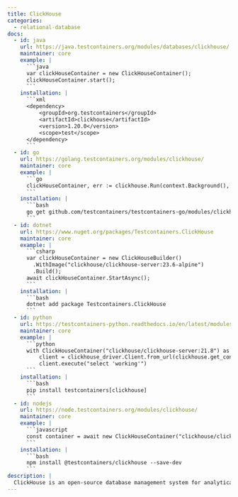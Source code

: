 ```yaml
---
title: ClickHouse
categories:
  - relational-database
docs:
  - id: java
    url: https://java.testcontainers.org/modules/databases/clickhouse/
    maintainer: core
    example: |
      ```java
      var clickHouseContainer = new ClickHouseContainer();
      clickHouseContainer.start();
      ```
    installation: |
      ```xml
      <dependency>
          <groupId>org.testcontainers</groupId>
          <artifactId>clickhouse</artifactId>
          <version>1.20.0</version>
          <scope>test</scope>
      </dependency>
      ```
  - id: go
    url: https://golang.testcontainers.org/modules/clickhouse/
    maintainer: core
    example: |
      ```go
      clickHouseContainer, err := clickhouse.Run(context.Background(), "clickhouse/clickhouse-server:23.3.8.21-alpine")
      ```
    installation: |
      ```bash
      go get github.com/testcontainers/testcontainers-go/modules/clickhouse
      ```
  - id: dotnet
    url: https://www.nuget.org/packages/Testcontainers.ClickHouse
    maintainer: core
    example: |
      ```csharp
      var clickHouseContainer = new ClickHouseBuilder()
        .WithImage("clickhouse/clickhouse-server:23.6-alpine")
        .Build();
      await clickHouseContainer.StartAsync();
      ```
    installation: |
      ```bash
      dotnet add package Testcontainers.ClickHouse
      ```
  - id: python
    url: https://testcontainers-python.readthedocs.io/en/latest/modules/clickhouse/README.html
    maintainer: core
    example: |
      ```python
      with ClickHouseContainer("clickhouse/clickhouse-server:21.8") as clickhouse:
          client = clickhouse_driver.Client.from_url(clickhouse.get_connection_url())
          client.execute("select 'working'")
      ```
    installation: |
      ```bash
      pip install testcontainers[clickhouse]
      ```
  - id: nodejs
    url: https://node.testcontainers.org/modules/clickhouse/
    maintainer: core
    example: |
      ```javascript
      const container = await new ClickHouseContainer("clickhouse/clickhouse-server:25.6-alpine").start();
      ```
    installation: |
      ```bash
      npm install @testcontainers/clickhouse --save-dev
      ```
description: |
  ClickHouse is an open-source database management system for analytical processing that allows users to generate reports using SQL queries in real-time.
---
```

